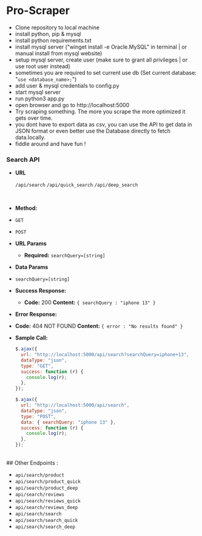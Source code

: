 # Pro-Scraper

- Clone repository to local machine
- install python, pip & mysql
- install python requirements.txt
- install mysql server ("winget install -e Oracle.MySQL" in terminal | or manual install from mysql website)
- setup mysql server, create user (make sure to grant all privileges | or use root user instead)
- sometimes you are required to set current use db (Set current database: "`use <database_name>;`")
- add user & mysql credentials to config.py
- start mysql server
- run python3 app.py
- open browser and go to http://localhost:5000
- Try scraping something. The more you scrape the more optimized it gets over time.
- you dont have to export data as csv, you can use the API to get data in JSON format or even better use the Database directly to fetch data.locally.
- fiddle around and have fun !

<!--
/ | Home | Search Console
/quick | Quick Search Console
/deep | Deep Search Console

/restart | Restart all ChromeDriver instances
/restart_db  | Restart your mysqld connection

/product | Product Console
/reviews | Reviews Console

/api/search | Search API
/api/quick_search | Quick Search API
/api/deep_search | Deep Search API

/api/product | Product API
/api/product_quick | Product API
/api/product_deep | Product API

you can pass searchQuery as a GET parameter or as a POST rameter via form data or JSON data
use searchQuery with search API
exmaple : /api/search?searchQuery=iphone+13

use product Hash with product API | you can get product hash from search resopnse
exmaple : /api/product_quick?searchQuery=01e54b2ceb0307cfa650615282ec8239 -->

<!-- url endpoints -->
<!-- create markdown -->

### Search API

- **URL**

  `/api/search`
  `/api/quick_search`
  `/api/deep_search`

  <br>

- **Method:**
- `GET`
- `POST`
  <br>
- **URL Params**
  <br>
  - **Required:**
    `searchQuery=[string]`
    <br>
- **Data Params**
- `searchQuery=[string]`
  <br>
- **Success Response:**

  - **Code:** 200
    **Content:** `{ searchQuery : "iphone 13" }`
    <br>

- **Error Response:**
- **Code:** 404 NOT FOUND
  **Content:** `{ error : "No results found" }`
  <br>
- **Sample Call:**

  ```javascript
  $.ajax({
    url: "http://localhost:5000/api/search?searchQuery=iphone+13",
    dataType: "json",
    type: "GET",
    success: function (r) {
      console.log(r);
    },
  });
  ```

  ```javascript
  $.ajax({
    url: "http://localhost:5000/api/search",
    dataType: "json",
    type: "POST",
    data: { searchQuery: "iphone 13" },
    success: function (r) {
      console.log(r);
    },
  });
  ```

  <!-- other url -->

<br>
## Other Endpoints :

- `api/search/product`
- `api/search/product_quick`
- `api/search/product_deep`
  <br>
- `api/search/reviews`
- `api/search/reviews_quick`
- `api/search/reviews_deep`
  <br>
- `api/search/search`
- `api/search/search_quick`
- `api/search/search_deep`
